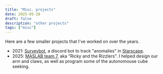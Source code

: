 ```yaml
---
title: "Misc. projects"
date: 2025-05-28
draft: false
description: "other projects"
tags: ["misc"]
---
```

Here are a few smaller projects that I've worked on over the years.
- 2021: [Surveybot](https://github.com/Epicotch/EISC-Surveybot), a discord bot to track "anomalies" in [Starscape](https://www.roblox.com/games/679715583/Starscape-Beta).
- 2025: [MASLAB team 7](https://maslab.mit.edu/2025/wiki/team07), aka "Ricky and the Rizzlers". I helped design our arm and claws, as well as program some of the autonomouse cube seeking.